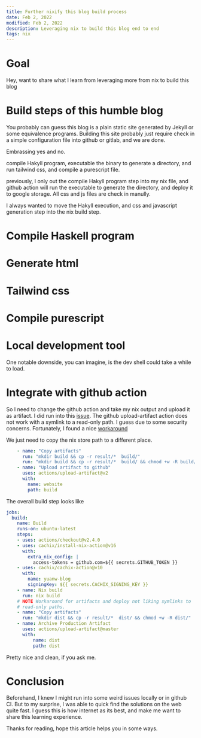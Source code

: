 ```yaml
---
title: Further nixify this blog build process
date: Feb 2, 2022
modified: Feb 2, 2022
description: Leveraging nix to build this blog end to end
tags: nix 
---
```


# Goal

Hey, want to share what I learn from leveraging more from nix to build this blog 


# Build steps of this humble blog 

You probably can guess this blog is a plain static site generated by Jekyll or some equivalence programs. Building this site probably just require check in a simple configuration file into github or gitlab, and we are done.

Embrassing yes and no. 

compile Hakyll program, executable the binary to generate a directory, and run tailwind css, and compile a purescript file.

previously, I only out the compile Hakyll program step into my nix file, and github action will run the executable to generate the directory, and deploy it to google storage. All css and js files are check in manully.

I always wanted to move the Hakyll execution, and css and javascript generation step into the nix build step.


# Compile Haskell program

# Generate html

# Tailwind css

# Compile purescript 

# Local development tool

One notable downside, you can imagine, is the dev shell could take a while to load. 

# Integrate with github action

So I need to change the github action and take my nix output and upload it as artifact. I did run into this [issue](https://github.com/actions/upload-artifact/issues/92). The github upload-artifact action does not work with a symlink to a read-only path. I guess due to some security concerns. Fortunately, I found a nice [workaround](https://github.com/minvws/nl-covid19-notification-app-community-website/commit/cdbd109bf85b041d8cfb6aa0e5304fc926e434b3)

We just need to copy the nix store path to a different place.

```yaml
    - name: "Copy artifacts"
      run: "mkdir build && cp -r result/*  build/"
      run: "mkdir build && cp -r result/*  build/ && chmod +w -R build/"
    - name: "Upload artifact to github"
      uses: actions/upload-artifact@v2
      with:
        name: website
        path: build
```

The overall build step looks like 

```yaml
jobs:
  build:
    name: Build
    runs-on: ubuntu-latest
    steps:
    - uses: actions/checkout@v2.4.0
    - uses: cachix/install-nix-action@v16
      with:
        extra_nix_config: |
          access-tokens = github.com=${{ secrets.GITHUB_TOKEN }}
    - uses: cachix/cachix-action@v10
      with:
        name: yuanw-blog
        signingKey: ${{ secrets.CACHIX_SIGNING_KEY }}
    - name: Nix build
      run: nix build
    # NOTE Workaround for artifacts and deploy not liking symlinks to
    # read-only paths.
    - name: "Copy artifacts"
      run: "mkdir dist && cp -r result/*  dist/ && chmod +w -R dist/"
    - name: Archive Production Artifact
      uses: actions/upload-artifact@master
      with:
          name: dist
          path: dist
```

Pretty nice and clean, if you ask me.

# Conclusion

Beforehand, I knew I might run into some weird issues locally or in github CI. But to my surprise, I was able to quick find the solutions on the web quite fast. I guess this is how internet as its best, and make me want to share this learning experience. 

Thanks for reading, hope this article helps you in some ways.  
